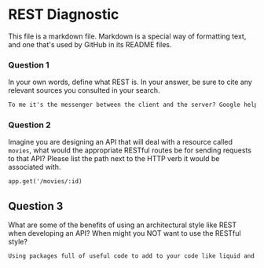 # REST Diagnostic

This file is a markdown file. Markdown is a special way of formatting text, and one that's used by GitHub in its README files.

### Question 1

In your own words, define what REST is. In your answer, be sure to cite any
relevant sources you consulted in your search.

```md
To me it's the messenger between the client and the server? Google helped with this answer.
```

### Question 2

Imagine you are designing an API that will deal with a resource called
`movies`, what would the appropriate RESTful routes be for sending requests to
that API? Please list the path next to the HTTP verb it would be associated
with.

```md
app.get('/movies/:id)
```

## Question 3

What are some of the benefits of using an architectural style like REST when
developing an API? When might you NOT want to use the RESTful style?

```md
Using packages full of useful code to add to your code like liquid and express. The use of templates to create DRY code.
```